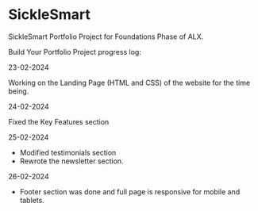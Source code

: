 # SickleSmart

SickleSmart Portfolio Project for Foundations Phase of ALX.

Build Your Portfolio Project progress log:

23-02-2024

Working on the Landing Page (HTML and CSS) of the website for the time being.

24-02-2024

Fixed the Key Features section

25-02-2024

- Modified testimonials section
- Rewrote the newsletter section.

26-02-2024

- Footer section was done and full page is responsive for mobile and tablets.
